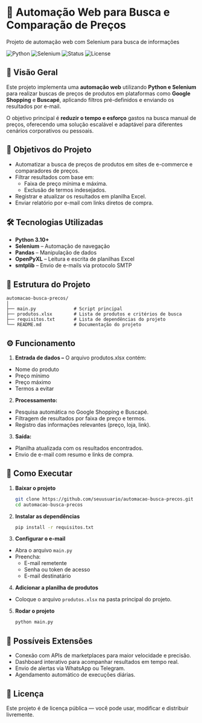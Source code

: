 # 🛒 Automação Web para Busca e Comparação de Preços
Projeto de automação web com Selenium para busca de informações

![Python](https://img.shields.io/badge/Python-3.10%2B-blue)
![Selenium](https://img.shields.io/badge/Selenium-Automation-brightgreen)
![Status](https://img.shields.io/badge/Status-Em%20Desenvolvimento-yellow)
![License](https://img.shields.io/badge/Licença-Pública-blue)



## 📄 Visão Geral
Este projeto implementa uma **automação web** utilizando **Python e Selenium** para realizar buscas de preços de produtos em plataformas como **Google Shopping** e **Buscapé**, aplicando filtros pré-definidos e enviando os resultados por e-mail.

O objetivo principal é **reduzir o tempo e esforço** gastos na busca manual de preços, oferecendo uma solução escalável e adaptável para diferentes cenários corporativos ou pessoais.



## 🎯 Objetivos do Projeto
- Automatizar a busca de preços de produtos em sites de e-commerce e comparadores de preços.
- Filtrar resultados com base em:
  - Faixa de preço mínima e máxima.
  - Exclusão de termos indesejados.
- Registrar e atualizar os resultados em planilha Excel.
- Enviar relatório por e-mail com links diretos de compra.



## 🛠️ Tecnologias Utilizadas
- **Python 3.10+**
- **Selenium** – Automação de navegação
- **Pandas** – Manipulação de dados
- **OpenPyXL** – Leitura e escrita de planilhas Excel
- **smtplib** – Envio de e-mails via protocolo SMTP



## 📂 Estrutura do Projeto
```plaintext
automacao-busca-precos/
│
├── main.py              # Script principal
├── produtos.xlsx        # Lista de produtos e critérios de busca
├── requisitos.txt       # Lista de dependências do projeto
└── README.md            # Documentação do projeto
```



## ⚙️ Funcionamento
1. **Entrada de dados –** O arquivo produtos.xlsx contém:
- Nome do produto
- Preço mínimo
- Preço máximo
- Termos a evitar
2. **Processamento:**
- Pesquisa automática no Google Shopping e Buscapé.
- Filtragem de resultados por faixa de preço e termos.
- Registro das informações relevantes (preço, loja, link).
3. **Saída:**
- Planilha atualizada com os resultados encontrados.
- Envio de e-mail com resumo e links de compra.



## 🚀 Como Executar
1. **Baixar o projeto**
   ```bash
   git clone https://github.com/seuusuario/automacao-busca-precos.git
   cd automacao-busca-precos

2. **Instalar as dependências**
   ```bash  
   pip install -r requisitos.txt

3. **Configurar o e-mail**
- Abra o arquivo `main.py`
- Preencha:
	* E-mail remetente
	* Senha ou token de acesso
	* E-mail destinatário
4. **Adicionar a planilha de produtos**
- Coloque o arquivo `produtos.xlsx` na pasta principal do projeto.
5. **Rodar o projeto**
   ```bash  
   python main.py


## 📌 Possíveis Extensões
- Conexão com APIs de marketplaces para maior velocidade e precisão.
- Dashboard interativo para acompanhar resultados em tempo real.
- Envio de alertas via WhatsApp ou Telegram.
- Agendamento automático de execuções diárias.



## 📜 Licença
Este projeto é de licença pública — você pode usar, modificar e distribuir livremente.
